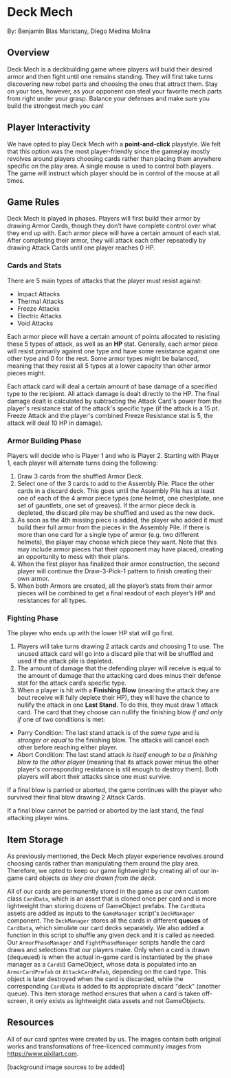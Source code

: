 # Deck Mech

By: Benjamin Blas Maristany, Diego Medina Molina

## Overview

Deck Mech is a deckbuilding game where players will build their desired armor and then fight until one remains standing. They will first take turns discovering new robot parts and choosing the ones that attract them. Stay on your toes, however, as your opponent can steal your favorite mech parts from right under your grasp. Balance your defenses and make sure you build the strongest mech you can!

## Player Interactivity

We have opted to play Deck Mech with a **point-and-click** playstyle. We felt that this option was the most player-friendly since the gameplay mostly revolves around players choosing cards rather than placing them anywhere specific on the play area. A single mouse is used to control both players. The game will instruct which player should be in control of the mouse at all times.

## Game Rules

Deck Mech is played in phases. Players will first build their armor by drawing Armor Cards, though they don’t have complete control over what they end up with. Each armor piece will have a certain amount of each stat. After completing their armor, they will attack each other repeatedly by drawing Attack Cards until one player reaches 0 HP.

### Cards and Stats

There are 5 main types of attacks that the player must resist against:
- Impact Attacks
- Thermal Attacks
- Freeze Attacks
- Electric Attacks
- Void Attacks

Each armor piece will have a certain amount of points allocated to resisting these 5 types of attack, as well as an **HP** stat. Generally, each armor piece will resist primarily against one type and have some resistance against one other type and 0 for the rest. Some armor types might be balanced, meaning that they resist all 5 types at a lower capacity than other armor pieces might.

Each attack card will deal a certain amount of base damage of a specified type to the recipient. All attack damage is dealt directly to the HP. The final damage dealt is calculated by subtracting the Attack Card's power from the player's resistance stat of the attack's specific type (if the attack is a 15 pt. Freeze Attack and the player's combined Freeze Resistance stat is 5, the attack will deal 10 HP in damage).

### Armor Building Phase
Players will decide who is Player 1 and who is Player 2. Starting with Player 1, each player will alternate turns doing the following:

1. Draw 3 cards from the shuffled Armor Deck.  
2. Select one of the 3 cards to add to the Assembly Pile. Place the other cards in a discard deck. This goes until the Assembly Pile has at least one of each of the 4 armor piece types (one helmet, one chestplate, one set of gauntlets, one set of greaves). If the armor piece deck is depleted, the discard pile may be shuffled and used as the new deck.  
3. As soon as the 4th missing piece is added, the player who added it must build their full armor from the pieces in the Assembly Pile. If there is more than one card for a single type of armor (e.g. two different helmets), the player may choose which piece they want. Note that this may include armor pieces that their opponent may have placed, creating an opportunity to mess with their plans.  
4. When the first player has finalized their armor construction, the second player will continue the Draw-3-Pick-1 pattern to finish creating their own armor.  
5. When both Armors are created, all the player’s stats from their armor pieces will be combined to get a final readout of each player’s HP and resistances for all types.

### Fighting Phase

The player who ends up with the lower HP stat will go first.

1. Players will take turns drawing 2 attack cards and choosing 1 to use. The unused attack card will go into a discard pile that will be shuffled and used if the attack pile is depleted.
2. The amount of damage that the defending player will receive is equal to the amount of damage that the attacking card does minus their defense stat for the attack card’s specific type.
3. When a player is hit with a **Finishing Blow** (meaning the attack they are bout receive will fully deplete their HP), they will have the chance to nullify the attack in one **Last Stand**. To do this, they must draw 1 attack card. The card that they choose can nullify the finishing blow *if and only if* one of two conditions is met:

- Parry Condition: The last stand attack is of the *same type* and is *stronger or equal* to the finishing blow. The attacks will cancel each other before reaching either player.
- Abort Condition: The last stand attack *is itself enough to be a finishing blow to the other player* (meaning that its attack power minus the other player's corresponding resistance is stil enough to destroy them). Both players will abort their attacks since one must survive.

If a final blow is parried or aborted, the game continues with the player who survived their final blow drawing 2 Attack Cards.

If a final blow cannot be parried or aborted by the last stand, the final attacking player wins.


## Item Storage

As previously mentioned, the Deck Mech player experience revolves around choosing cards rather than manipulating them around the play area. Therefore, we opted to keep our game lightweight by creating all of our in-game card objects *as they are drawn from the deck*.

All of our cards are permanently stored in the game as our own custom class `CardData`, which is an asset that is cloned once per card and is more lightweight than storing dozens of GameObject prefabs. The `CardData` assets are added as inputs to the `GameManager` script's `DeckManager` component. The `DeckManager` stores all the cards in different **queues** of `CardData`, which simulate our card decks separately. We also added a function in this script to shuffle any given deck and it is called as needed. Our `ArmorPhaseManager` and `FightPhaseManager` scripts handle the card draws and selections that our players make. Only when a card is drawn (dequeued) is when the actual in-game card is instantiated by the phase manager as a `CardUI` GameObject, whose data is populated into an `ArmorCardPrefab` or `AttackCardPefab`, depending on the card type. This object is later destroyed when the card is discarded, while the corresponding `CardData` is added to its appropriate discard "deck" (another queue). This item storage method ensures that when a card is taken off-screen, it only exists as lightweight data assets and not GameObjects.

## Resources

All of our card sprites were created by us. The images contain both original works and transformations of free-licenced community images from https://www.pixilart.com.

[background image sources to be added]
